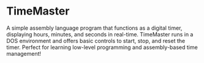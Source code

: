 # TimeMaster
A simple assembly language program that functions as a digital timer, displaying hours, minutes, and seconds in real-time. TimeMaster runs in a DOS environment and offers basic controls to start, stop, and reset the timer. Perfect for learning low-level programming and assembly-based time management!
